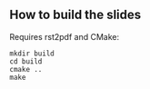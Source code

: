 

How to build the slides
-----------------------

Requires rst2pdf and CMake:

```
mkdir build
cd build
cmake ..
make
```
